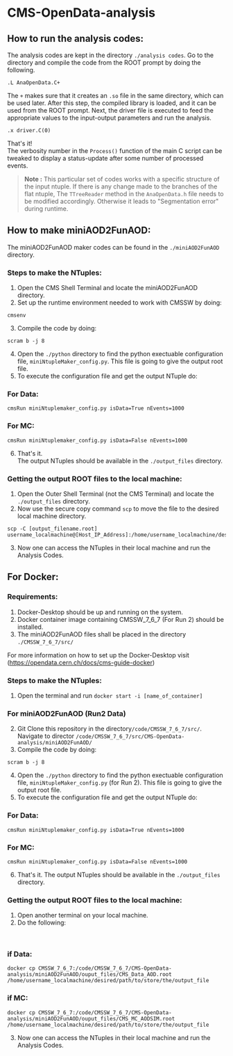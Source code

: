 # CMS-OpenData-analysis

## How to run the analysis codes:
The analysis codes are kept in the directory `./analysis codes`. Go to the directory and compile the code from the ROOT prompt by doing the following.
```
.L AnaOpenData.C+
``` 
The `+` makes sure that it creates an `.so` file in the same directory, which can be used later. After this step, the compiled library is loaded, and it can be used from the ROOT prompt. Next, the driver file is executed to feed the appropriate values to the input-output parameters and run the analysis.
```
.x driver.C(0)
``` 
That's it!<br>
The verbosity number in the `Process()` function of the main C script can be tweaked to display a status-update after some number of processed events. 

> **Note :** This particular set of codes works with a specific structure of the input ntuple. If there is any change made to the branches of the flat ntuple, The `TTreeReader` method in the `AnaOpenData.h` file needs to be modified accordingly. Otherwise it leads to "Segmentation error" during runtime.

## How to make miniAOD2FunAOD:

The miniAOD2FunAOD maker codes can be found in the `./miniAOD2FunAOD` directory.


### Steps to make the NTuples:
1. Open the CMS Shell Terminal and locate the miniAOD2FunAOD directory.
2. Set up the runtime environment needed to work with CMSSW by doing:
```
cmsenv
```
3. Compile the code by doing:
```
scram b -j 8
```
4. Open the `./python` directory to find the python exectuable configuration file, `miniNtupleMaker_config.py`. This file is going to give the output root file. 
5. To execute the configuration file and get the output NTuple do:

### For Data:

```
cmsRun miniNtuplemaker_config.py isData=True nEvents=1000
```
### For MC:

```
cmsRun miniNtuplemaker_config.py isData=False nEvents=1000
```
6. That's it.<br>
The output NTuples should be available in the `./output_files` directory.


### Getting the output ROOT files to the local machine:
1. Open the Outer Shell Terminal (not the CMS Terminal) and locate the `./output_files` directory.
2. Now use the secure copy command `scp` to move the file to the desired local machine directory.
```
scp -C [output_filename.root] username_localmachine@[Host_IP_Address]:/home/username_localmachine/desired/path/to/store/the/output_file

```
3. Now one can access the NTuples in their local machine and run the Analysis Codes.

## For Docker:

### Requirements:
1. Docker-Desktop should be up and running on the system.
2. Docker container image containing CMSSW_7_6_7 (For Run 2) should be installed.
3. The miniAOD2FunAOD files shall be placed in the directory `./CMSSW_7_6_7/src/`

For more information on how to set up the Docker-Desktop visit (https://opendata.cern.ch/docs/cms-guide-docker)

### Steps to make the NTuples:
1. Open the terminal and run `docker start -i [name_of_container]`
### For miniAOD2FunAOD (Run2 Data)
2. Git Clone this repository in the directory`/code/CMSSW_7_6_7/src/`. Navigate to director `/code/CMSSW_7_6_7/src/CMS-OpenData-analysis/miniAOD2FunAOD/`
3. Compile the code by doing:
```
scram b -j 8
```
4. Open the `./python` directory to find the python exectuable configuration file, `miniNtupleMaker_config.py` (for Run 2). This file is going to give the output root file. 
5. To execute the configuration file and get the output NTuple do:

### For Data:
```
cmsRun miniNtuplemaker_config.py isData=True nEvents=1000
```

### For MC:

```
cmsRun miniNtuplemaker_config.py isData=False nEvents=1000
```
6. That's it.
The output NTuples should be available in the `./output_files` directory.

### Getting the output ROOT files to the local machine:
1. Open another terminal on your local machine.
2. Do the following:
<br>
 
### if Data:
```
docker cp CMSSW_7_6_7:/code/CMSSW_7_6_7/CMS-OpenData-analysis/miniAOD2FunAOD/ouput_files/CMS_Data_AOD.root  /home/username_localmachine/desired/path/to/store/the/output_file
```
### if MC:

```
docker cp CMSSW_7_6_7:/code/CMSSW_7_6_7/CMS-OpenData-analysis/miniAOD2FunAOD/ouput_files/CMS_MC_AODSIM.root  /home/username_localmachine/desired/path/to/store/the/output_file
```
3. Now one can access the NTuples in their local machine and run the Analysis Codes.
